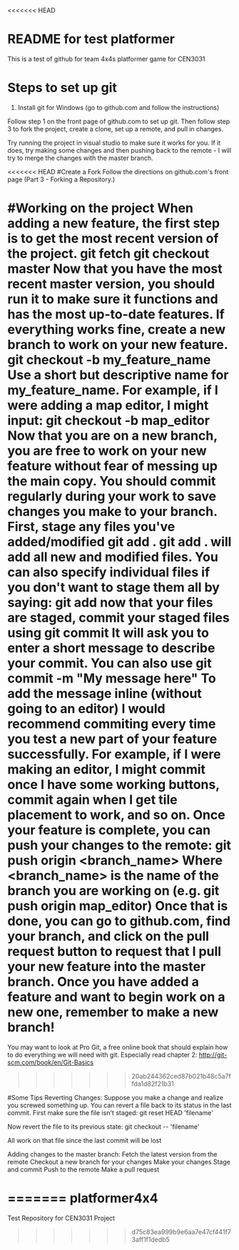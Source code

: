 <<<<<<< HEAD
# README for test platformer
This is a test of github for team 4x4s platformer game for CEN3031

# Steps to set up git
1. Install git for Windows
	(go to github.com and follow the instructions)

Follow step 1 on the front page of github.com to set up git.
Then follow step 3 to fork the project, create a clone, set up a remote, and pull in changes.

Try running the project in visual studio to make sure it works for you.
If it does, try making some changes and then pushing back to the remote - 
I will try to merge the changes with the master branch.

<<<<<<< HEAD
#Create a Fork
Follow the directions on github.com's front page (Part 3 - Forking a Repository.)

#Working on the project
When adding a new feature, the first step is to get the most recent version of the project.
git fetch
git checkout master
Now that you have the most recent master version, you should run it to make sure it functions and has the most up-to-date features.
If everything works fine, create a new branch to work on your new feature.
git checkout -b my_feature_name
Use a short but descriptive name for my_feature_name. For example, if I were adding a map editor, I might input:
git checkout -b map_editor
Now that you are on a new branch, you are free to work on your new feature without fear of messing up the main copy. You should commit regularly during your work to save changes you make to your branch.
First, stage any files you've added/modified
git add .
git add . will add all new and modified files. You can also specify individual files if you don't want to stage them all by saying:
git add <filename>
now that your files are staged, commit your staged files using
git commit
It will ask you to enter a short message to describe your commit.
You can also use
git commit -m "My message here"
To add the message inline (without going to an editor)
I would recommend commiting every time you test a new part of your feature successfully. For example, if I were making an editor, I might commit once I have some working buttons, commit again when I get tile placement to work, and so on.
Once your feature is complete, you can push your changes to the remote:
git push origin <branch_name>
Where <branch_name> is the name of the branch you are working on (e.g. git push origin map_editor)
Once that is done, you can go to github.com, find your branch, and click on the pull request button to request that I pull your new feature into the master branch.
Once you have added a feature and want to begin work on a new one, remember to make a new branch!
=======
You may want to look at Pro Git, a free online book that should explain how to do everything we will need with git.
Especially read chapter 2:
http://git-scm.com/book/en/Git-Basics
>>>>>>> 20ab244362ced87b021b48c5a7ffda1d82f21b31



#Some Tips
Reverting Changes:
Suppose you make a change and realize you screwed something up.
You can revert a file back to its status in the last commit.
First make sure the file isn't staged:
git reset HEAD 'filename'

Now revert the file to its previous state:
git checkout -- 'filename'

All work on that file since the last commit will be lost

Adding changes to the master branch:
Fetch the latest version from the remote
Checkout a new branch for your changes
Make your changes
Stage and commit
Push to the remote
Make a pull request

=======
platformer4x4
=============

Test Repository for CEN3031 Project
>>>>>>> d75c83ea999b9e6aa7e47cf441f73aff1f1dedb5
